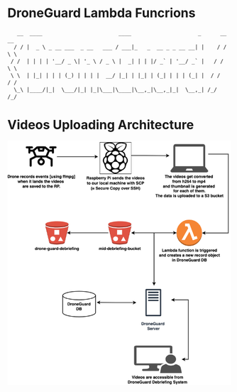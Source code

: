 # DroneGuard Lambda Funcrions
```
   __  ____                        ____                     _      __ __  
  / / |  _ \ _ __ ___  _ __   ___ / ___|_   _  __ _ _ __ __| |    / / \ \ 
 / /  | | | | '__/ _ \| '_ \ / _ \ |  _| | | |/ _` | '__/ _` |   / /   \ \
 \ \  | |_| | | | (_) | | | |  __/ |_| | |_| | (_| | | | (_| |  / /    / /
  \_\ |____/|_|  \___/|_| |_|\___|\____|\__,_|\__,_|_|  \__,_| /_/    /_/ 

```

# Videos Uploading Architecture
![video-uploading-architecture](https://github.com/idobetesh/DroneGuard/blob/master/assets/video-uploading-architecture.png)
